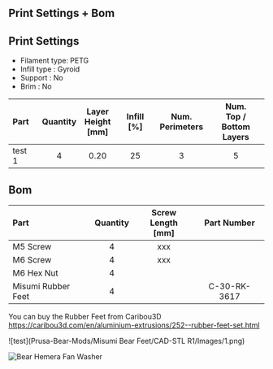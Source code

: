 ## Print Settings + Bom 

## Print Settings

* Filament type: PETG
* Infill type : Gyroid 
* Support : No
* Brim : No

| Part | Quantity | Layer<br/>Height<br/>[mm] | Infill [%] | Num.<br/>Perimeters | Num.<br/>Top / Bottom<br/>Layers | 
|:-----|:--------:|:-------------------------:|:----------:|:-------------------:|:--------------------------------:|
| test 1         | 4 | 0.20 | 25| 3 | 5 |                   



## Bom

| Part | Quantity | Screw Length <br/>[mm] | Part Number |
|:-----|:--------:|:-------------------------:|:--------:|
| M5 Screw         | 4 | xxx |  |
| M6 Screw        | 4 | xxx |  |
| M6 Hex Nut        | 4 |  |  |
| Misumi Rubber Feet          | 4 |  | C-30-RK-3617 |

You can buy the Rubber Feet from Caribou3D 
https://caribou3d.com/en/aluminium-extrusions/252--rubber-feet-set.html


![test](Prusa-Bear-Mods/Misumi Bear Feet/CAD-STL R1/Images/1.png)

![Bear Hemera Fan Washer](images/bear_hemera_fan_washer_01.jpg)
